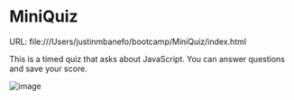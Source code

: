 # MiniQuiz
URL: file:///Users/justinmbanefo/bootcamp/MiniQuiz/index.html

This is a timed quiz that asks about JavaScript. You can answer questions and save your score. 

![image](https://user-images.githubusercontent.com/118244487/215249659-75088eed-c4cf-49c6-8743-10f7934089cb.png)
